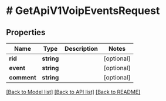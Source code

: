 # # GetApiV1VoipEventsRequest

## Properties

Name | Type | Description | Notes
------------ | ------------- | ------------- | -------------
**rid** | **string** |  | [optional]
**event** | **string** |  | [optional]
**comment** | **string** |  | [optional]

[[Back to Model list]](../../README.md#models) [[Back to API list]](../../README.md#endpoints) [[Back to README]](../../README.md)
